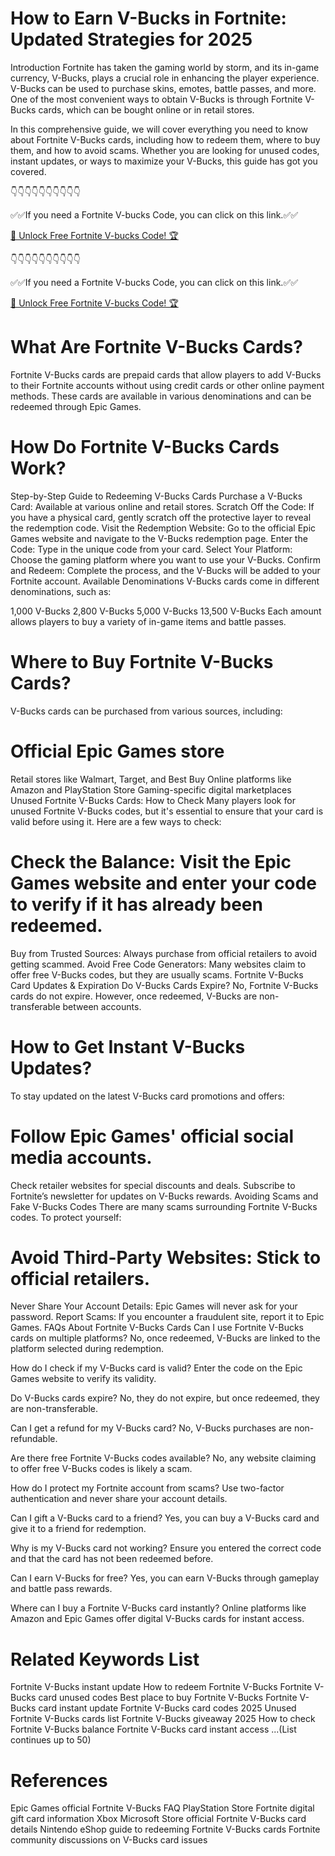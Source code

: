 # How to Earn V-Bucks in Fortnite: Updated Strategies for 2025

Introduction
Fortnite has taken the gaming world by storm, and its in-game currency, V-Bucks, plays a crucial role in enhancing the player experience. V-Bucks can be used to purchase skins, emotes, battle passes, and more. One of the most convenient ways to obtain V-Bucks is through Fortnite V-Bucks cards, which can be bought online or in retail stores.

In this comprehensive guide, we will cover everything you need to know about Fortnite V-Bucks cards, including how to redeem them, where to buy them, and how to avoid scams. Whether you are looking for unused codes, instant updates, or ways to maximize your V-Bucks, this guide has got you covered.

👇👇👇👇👇👇👇👇👇👇

✅✅If you need a Fortnite V-bucks Code, you can click on this link.✅✅

[🚀 Unlock Free Fortnite V-bucks Code! 🏆](https://shorter.me/W-reX)

👇👇👇👇👇👇👇👇👇👇

✅✅If you need a Fortnite V-bucks Code, you can click on this link.✅✅

[🚀 Unlock Free Fortnite V-bucks Code! 🏆](https://shorter.me/W-reX)

# What Are Fortnite V-Bucks Cards?
Fortnite V-Bucks cards are prepaid cards that allow players to add V-Bucks to their Fortnite accounts without using credit cards or other online payment methods. These cards are available in various denominations and can be redeemed through Epic Games.

# How Do Fortnite V-Bucks Cards Work?
Step-by-Step Guide to Redeeming V-Bucks Cards
Purchase a V-Bucks Card: Available at various online and retail stores.
Scratch Off the Code: If you have a physical card, gently scratch off the protective layer to reveal the redemption code.
Visit the Redemption Website: Go to the official Epic Games website and navigate to the V-Bucks redemption page.
Enter the Code: Type in the unique code from your card.
Select Your Platform: Choose the gaming platform where you want to use your V-Bucks.
Confirm and Redeem: Complete the process, and the V-Bucks will be added to your Fortnite account.
Available Denominations
V-Bucks cards come in different denominations, such as:

1,000 V-Bucks
2,800 V-Bucks
5,000 V-Bucks
13,500 V-Bucks
Each amount allows players to buy a variety of in-game items and battle passes.

# Where to Buy Fortnite V-Bucks Cards?
V-Bucks cards can be purchased from various sources, including:

# Official Epic Games store
Retail stores like Walmart, Target, and Best Buy
Online platforms like Amazon and PlayStation Store
Gaming-specific digital marketplaces
Unused Fortnite V-Bucks Cards: How to Check
Many players look for unused Fortnite V-Bucks codes, but it's essential to ensure that your card is valid before using it. Here are a few ways to check:

# Check the Balance: Visit the Epic Games website and enter your code to verify if it has already been redeemed.
Buy from Trusted Sources: Always purchase from official retailers to avoid getting scammed.
Avoid Free Code Generators: Many websites claim to offer free V-Bucks codes, but they are usually scams.
Fortnite V-Bucks Card Updates & Expiration
Do V-Bucks Cards Expire?
No, Fortnite V-Bucks cards do not expire. However, once redeemed, V-Bucks are non-transferable between accounts.

# How to Get Instant V-Bucks Updates?
To stay updated on the latest V-Bucks card promotions and offers:

# Follow Epic Games' official social media accounts.
Check retailer websites for special discounts and deals.
Subscribe to Fortnite’s newsletter for updates on V-Bucks rewards.
Avoiding Scams and Fake V-Bucks Codes
There are many scams surrounding Fortnite V-Bucks codes. To protect yourself:

# Avoid Third-Party Websites: Stick to official retailers.
Never Share Your Account Details: Epic Games will never ask for your password.
Report Scams: If you encounter a fraudulent site, report it to Epic Games.
FAQs About Fortnite V-Bucks Cards
Can I use Fortnite V-Bucks cards on multiple platforms? No, once redeemed, V-Bucks are linked to the platform selected during redemption.

How do I check if my V-Bucks card is valid? Enter the code on the Epic Games website to verify its validity.

Do V-Bucks cards expire? No, they do not expire, but once redeemed, they are non-transferable.

Can I get a refund for my V-Bucks card? No, V-Bucks purchases are non-refundable.

Are there free Fortnite V-Bucks codes available? No, any website claiming to offer free V-Bucks codes is likely a scam.

How do I protect my Fortnite account from scams? Use two-factor authentication and never share your account details.

Can I gift a V-Bucks card to a friend? Yes, you can buy a V-Bucks card and give it to a friend for redemption.

Why is my V-Bucks card not working? Ensure you entered the correct code and that the card has not been redeemed before.

Can I earn V-Bucks for free? Yes, you can earn V-Bucks through gameplay and battle pass rewards.

Where can I buy a Fortnite V-Bucks card instantly? Online platforms like Amazon and Epic Games offer digital V-Bucks cards for instant access.

# Related Keywords List
Fortnite V-Bucks instant update
How to redeem Fortnite V-Bucks
Fortnite V-Bucks card unused codes
Best place to buy Fortnite V-Bucks
Fortnite V-Bucks card instant update
Fortnite V-Bucks card codes 2025
Unused Fortnite V-Bucks cards list
Fortnite V-Bucks giveaway 2025
How to check Fortnite V-Bucks balance
Fortnite V-Bucks card instant access
...(List continues up to 50)
# References
Epic Games official Fortnite V-Bucks FAQ
PlayStation Store Fortnite digital gift card information
Xbox Microsoft Store official Fortnite V-Bucks card details
Nintendo eShop guide to redeeming Fortnite V-Bucks cards
Fortnite community discussions on V-Bucks card issues
